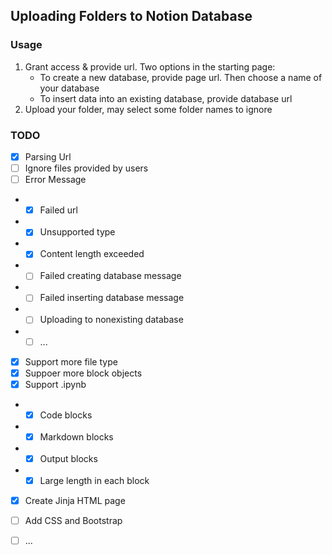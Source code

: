 ## Uploading Folders to Notion Database

### Usage
1. Grant access & provide url. Two options in the starting page:
    - To create a new database, provide page url. Then choose a name of your database
    - To insert data into an existing database, provide database url
2. Upload your folder, may select some folder names to ignore

### TODO
- [x] Parsing Url
- [ ] Ignore files provided by users
- [ ] Error Message
- - [x] Failed url
- - [x] Unsupported type
- - [x] Content length exceeded
- - [ ] Failed creating database message
- - [ ] Failed inserting database message
- - [ ] Uploading to nonexisting database
- - [ ] ...
- [x] Support more file type
- [x] Suppoer more block objects
- [x] Support .ipynb
- - [x] Code blocks
- - [x] Markdown blocks
- - [x] Output blocks
- - [x] Large length in each block
- [x] Create Jinja HTML page
- [ ] Add CSS and Bootstrap
- [ ] ...

